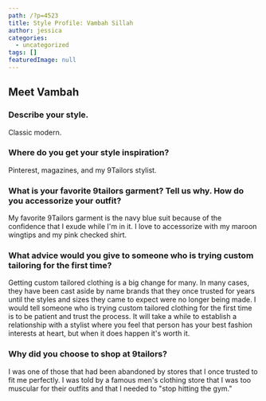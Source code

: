 ```yaml
---
path: /?p=4523
title: Style Profile: Vambah Sillah
author: jessica
categories: 
  - uncategorized
tags: []
featuredImage: null
---
```

## Meet Vambah

### Describe your style.

Classic modern.

### Where do you get your style inspiration?

Pinterest, magazines, and my 9Tailors stylist.

### What is your favorite 9tailors garment? Tell us why. How do you accessorize your outfit?

My favorite 9Tailors garment is the navy blue suit because of the confidence that I exude while I'm in it. I love to accessorize with my maroon wingtips and my pink checked shirt.

### What advice would you give to someone who is trying custom tailoring for the first time?

Getting custom tailored clothing is a big change for many. In many cases, they have been cast aside by name brands that they once trusted for years until the styles and sizes they came to expect were no longer being made. I would tell someone who is trying custom tailored clothing for the first time is to be patient and trust the process. It will take a while to establish a relationship with a stylist where you feel that person has your best fashion interests at heart, but when it does happen it's worth it.

### Why did you choose to shop at 9tailors?

I was one of those that had been abandoned by stores that I once trusted to fit me perfectly. I was told by a famous men's clothing store that I was too muscular for their outfits and that I needed to "stop hitting the gym."